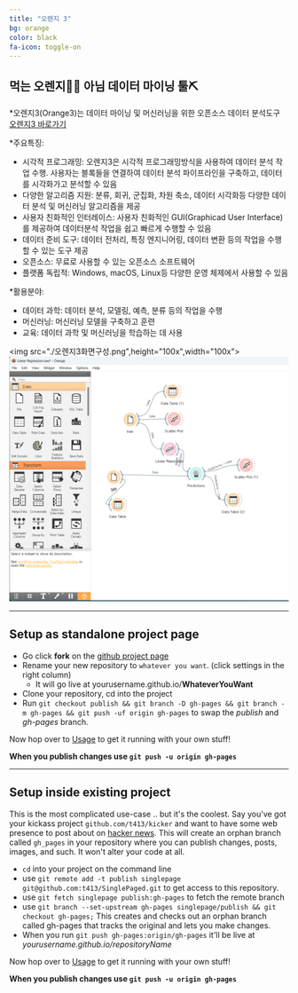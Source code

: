 ```yaml
---
title: "오렌지 3"
bg: orange
color: black
fa-icon: toggle-on
---
```


## 먹는 오렌지🍊😋 아님 데이터 마이닝 툴⛏️

*오렌지3(Orange3)는 데이터 마이닝 및 머신러닝을 위한 오픈소스 데이터 분석도구 [오렌지3 바로가기](https://orangedatamining.com/)

*주요특징:
- 시각적 프로그래밍: 오렌지3은 시각적 프로그래밍방식을 사용하여 데이터 분석 작업 수행. 사용자는 블록들을 연결하여 데이터 분석 파이프라인을 구축하고,
  데이터를 시각화가고 분석할 수 있음
- 다양한 알고리즘 지원: 분류, 회귀, 군집화, 차원 축소, 데이터 시각화등 다양한 데이터 분석 및 머신러닝 알고리즘을 제공
- 사용자 친화적인 인터레이스: 사용자 친화적인 GUI(Graphicad User Interface)를 제공하여 데이터분석 작업을 쉽고 빠르게 수행할 수 있음
- 데이터 준비 도구: 데이터 전처리, 특징 엔지니어링, 데이터 변환 등의 작업을 수행할 수 있는 도구 제공
- 오픈소스: 무료로 사용할 수 있는 오픈소스 소프트웨어
- 플랫폼 독립적: Windows, macOS, Linux등 다양한 운영 체제에서 사용할 수 있음

*활용분야:
- 데이터 과학: 데이터 분석, 모델링, 예측, 분류 등의 작업을 수행
- 머신러닝: 머신러닝 모델을 구축하고 훈련
- 교육: 데이터 과학 및 머신러닝을 학습하는 데 사용


<img src="./오렌지3화면구성.png",height="100x",width="100x">
![오렌지3 화면구성](./img/오렌지3화면구성.png)
  
  





-------------------------


## Setup as standalone project page

- Go click **fork** on the [github project page](https://github.com/t413/SinglePaged)
- Rename your new repository to `whatever you want`. (click settings in the right column)
  * It will go live at yourusername.github.io/**WhateverYouWant**
- Clone your repository, cd into the project
- Run `git checkout publish && git branch -D gh-pages && git branch -m gh-pages && git push -uf origin gh-pages` to swap the *publish* and *gh-pages* branch.

Now hop over to [Usage](#usage) to get it running with your own stuff!

**When you publish changes use `git push -u origin gh-pages`**

-------------------------


## Setup inside existing project

This is the most complicated use-case .. but it's the coolest.
Say you've got your kickass project `github.com/t413/kicker` and want to have
some web presence to post about on [hacker news](http://news.ycombinator.com).
This will create an orphan branch called `gh_pages` in your repository
where you can publish changes, posts, images, and such. It won't alter your code at all.

- `cd` into your project on the command line
- use `git remote add -t publish singlepage git@github.com:t413/SinglePaged.git` to get access to this repository.
- use `git fetch singlepage publish:gh-pages` to fetch the remote branch
- use `git branch --set-upstream gh-pages singlepage/publish && git checkout gh-pages;`
  This creates and checks out an orphan branch called gh-pages that tracks the original and lets you make changes.
- When you run `git push gh-pages:origin/gh-pages` it'll be live at *yourusername.github.io/repositoryName*

Now hop over to [Usage](#usage) to get it running with your own stuff!

**When you publish changes use `git push -u origin gh-pages`**

